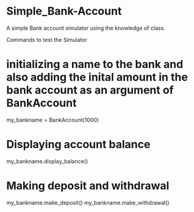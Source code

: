 # Simple_Bank-Account
A simple Bank account simulator using the knowledge of class.

Commands to test the Simulator
# initializing a name to the bank and also adding the inital amount in the bank account as an argument of BankAccount
my_bankname = BankAccount(1000)

# Displaying account balance
my_bankname.display_balance()

# Making deposit and withdrawal
my_bankname.make_deposit()
my_bankname.make_withdrawal()
